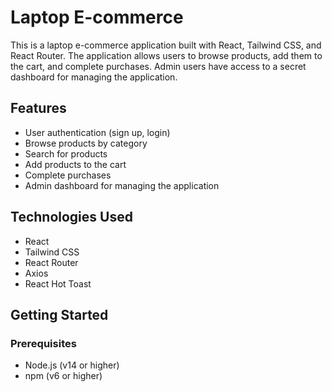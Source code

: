 # Laptop E-commerce

This is a laptop e-commerce application built with React, Tailwind CSS, and React Router. The application allows users to browse products, add them to the cart, and complete purchases. Admin users have access to a secret dashboard for managing the application.

## Features

- User authentication (sign up, login)
- Browse products by category
- Search for products
- Add products to the cart
- Complete purchases
- Admin dashboard for managing the application

## Technologies Used

- React
- Tailwind CSS
- React Router
- Axios
- React Hot Toast

## Getting Started

### Prerequisites

- Node.js (v14 or higher)
- npm (v6 or higher)
